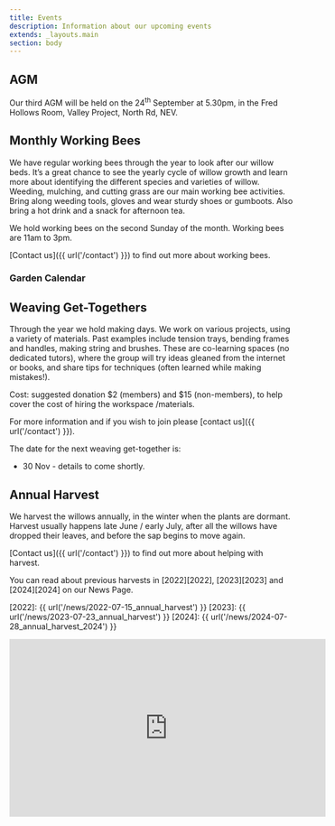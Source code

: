 ```yaml
---
title: Events
description: Information about our upcoming events
extends: _layouts.main
section: body
---
```


## AGM

Our third AGM will be held on the 24<sup>th</sup> September at 5.30pm, in the Fred Hollows Room, Valley Project, North Rd, NEV.

## Monthly Working Bees
<x-img src="/assets/img/IMG_20181124_163001906_HDR.jpg" caption="" class="float-right w-1/3 mx-2 my-2"/>

We have regular working bees through the year to look after our willow beds.  It’s a great chance to see the yearly cycle of willow growth and learn more about identifying the different species and varieties of willow. Weeding, mulching, and cutting grass are our main working bee activities. Bring along weeding tools, gloves and wear sturdy shoes or gumboots. Also bring a hot drink and a snack for afternoon tea. 

We hold working bees on the second Sunday of the month. Working bees are 11am to 3pm. 

<x-img src="/assets/img/IMG_20200530_162358855.jpg" caption="" class="float-right w-1/3 mx-2 my-2"/>

[Contact us]({{ url('/contact') }}) to find out more about working bees. 

### Garden Calendar 
<x-img src="/assets/img/garden_calendar.png" caption="" class="w-full mx-2 my-2"/>


## Weaving Get-Togethers

<x-img src="/assets/img/IMG_20211121_152957753.jpg" caption="" class="float-right w-1/3 mx-2 my-2"/>

Through the year we hold making days. We work on various projects, using a variety of materials. Past examples include tension trays, bending frames and handles, making string and brushes. These are co-learning spaces (no dedicated tutors), where the group will try ideas gleaned from the internet or books, and share tips for techniques (often learned while making mistakes!).  

Cost: suggested donation $2 (members) and $15 (non-members), to help cover the cost of hiring the workspace /materials.

For more information and if you wish to join please [contact us]({{ url('/contact') }}). 

The date for the next weaving get-together is:

- 30 Nov - details to come shortly.

## Annual Harvest

<x-img src="/assets/img/harvest16July2023.jpg" caption="Beginning the 2023 harvest." class="float-right w-1/3 mx-2 my-2"/>

We harvest the willows annually, in the winter when the plants are dormant. Harvest usually happens late June / early July, after all the willows have dropped their leaves, and before the sap begins to move again. 

[Contact us]({{ url('/contact') }}) to find out more about helping with harvest.

You can read about previous harvests in [2022][2022], [2023][2023] and [2024][2024] on our News Page. 

[2022]: {{ url('/news/2022-07-15_annual_harvest') }}
[2023]: {{ url('/news/2023-07-23_annual_harvest') }}
[2024]: {{ url('/news/2024-07-28_annual_harvest_2024') }}

<p>
<iframe class="clear-both px-auto" width="560" height="315" src="https://www.youtube-nocookie.com/embed/8wH5XW9loWI" title="YouTube video player" frameborder="0" allow="accelerometer; autoplay; clipboard-write; encrypted-media; gyroscope; picture-in-picture" allowfullscreen></iframe>
</p>
